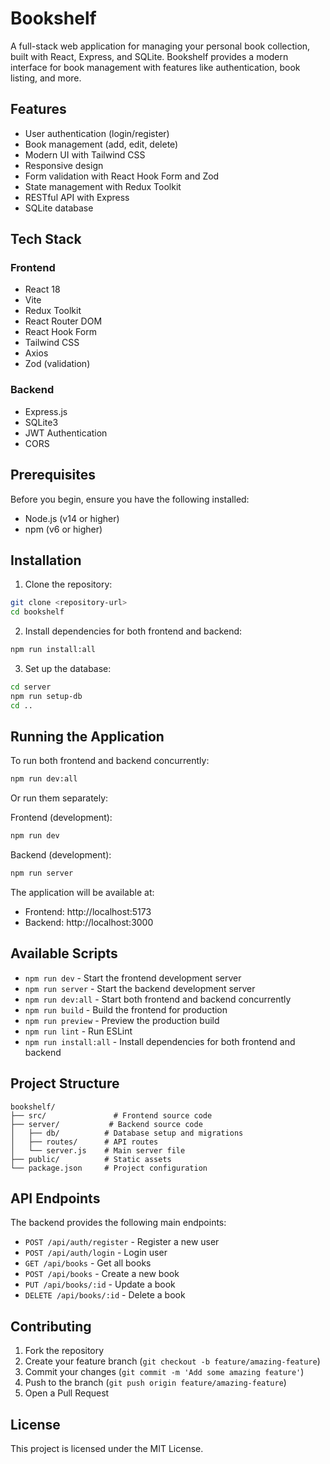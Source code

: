# Bookshelf

A full-stack web application for managing your personal book collection, built with React, Express, and SQLite. Bookshelf provides a modern interface for book management with features like authentication, book listing, and more.

## Features

- User authentication (login/register)
- Book management (add, edit, delete)
- Modern UI with Tailwind CSS
- Responsive design
- Form validation with React Hook Form and Zod
- State management with Redux Toolkit
- RESTful API with Express
- SQLite database

## Tech Stack

### Frontend

- React 18
- Vite
- Redux Toolkit
- React Router DOM
- React Hook Form
- Tailwind CSS
- Axios
- Zod (validation)

### Backend

- Express.js
- SQLite3
- JWT Authentication
- CORS

## Prerequisites

Before you begin, ensure you have the following installed:

- Node.js (v14 or higher)
- npm (v6 or higher)

## Installation

1. Clone the repository:

```bash
git clone <repository-url>
cd bookshelf
```

2. Install dependencies for both frontend and backend:

```bash
npm run install:all
```

3. Set up the database:

```bash
cd server
npm run setup-db
cd ..
```

## Running the Application

To run both frontend and backend concurrently:

```bash
npm run dev:all
```

Or run them separately:

Frontend (development):

```bash
npm run dev
```

Backend (development):

```bash
npm run server
```

The application will be available at:

- Frontend: http://localhost:5173
- Backend: http://localhost:3000

## Available Scripts

- `npm run dev` - Start the frontend development server
- `npm run server` - Start the backend development server
- `npm run dev:all` - Start both frontend and backend concurrently
- `npm run build` - Build the frontend for production
- `npm run preview` - Preview the production build
- `npm run lint` - Run ESLint
- `npm run install:all` - Install dependencies for both frontend and backend

## Project Structure

```
bookshelf/
├── src/               # Frontend source code
├── server/           # Backend source code
│   ├── db/          # Database setup and migrations
│   ├── routes/      # API routes
│   └── server.js    # Main server file
├── public/          # Static assets
└── package.json     # Project configuration
```

## API Endpoints

The backend provides the following main endpoints:

- `POST /api/auth/register` - Register a new user
- `POST /api/auth/login` - Login user
- `GET /api/books` - Get all books
- `POST /api/books` - Create a new book
- `PUT /api/books/:id` - Update a book
- `DELETE /api/books/:id` - Delete a book

## Contributing

1. Fork the repository
2. Create your feature branch (`git checkout -b feature/amazing-feature`)
3. Commit your changes (`git commit -m 'Add some amazing feature'`)
4. Push to the branch (`git push origin feature/amazing-feature`)
5. Open a Pull Request

## License

This project is licensed under the MIT License.
